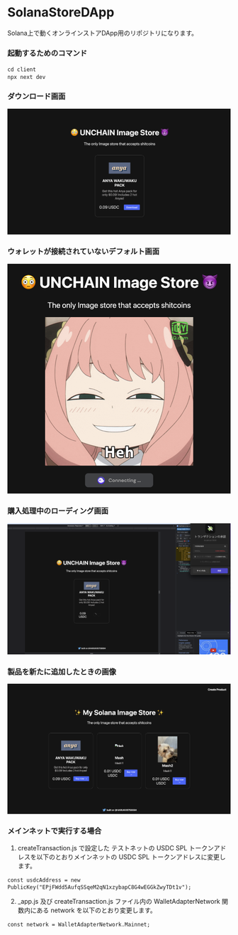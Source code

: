 # SolanaStoreDApp
Solana上で動くオンラインストアDApp用のリポジトリになります。

### 起動するためのコマンド
 `cd client`  
 `npx next dev`

### ダウンロード画面
 <img src="./assets/download.png">

### ウォレットが接続されていないデフォルト画面
 <img src="./assets/anya.png">

### 購入処理中のローディング画面
 <img src="./assets/loading.png">

### 製品を新たに追加したときの画像
 <img src="./assets/add.png"> 

### メインネットで実行する場合

1. createTransaction.js で設定した テストネットの USDC SPL トークンアドレスを以下のとおりメインネットの USDC SPL トークンアドレスに変更します。

```text
const usdcAddress = new PublicKey("EPjFWdd5AufqSSqeM2qN1xzybapC8G4wEGGkZwyTDt1v");
```

2. _app.js 及び createTransaction.js ファイル内の WalletAdapterNetwork 関数内にある network を以下のとおり変更します。

```text
const network = WalletAdapterNetwork.Mainnet;
```